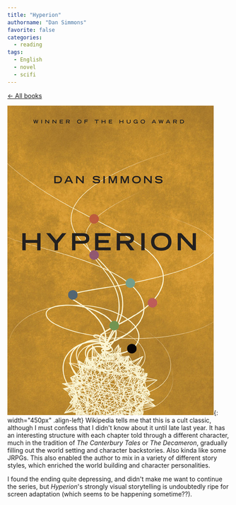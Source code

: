 ```yaml
---
title: "Hyperion"
authorname: "Dan Simmons"
favorite: false
categories:
  - reading
tags:
  - English
  - novel
  - scifi
---
```

<span style="color:gray">[← All books](https://www.kaitokikuchi.com/reading/)</span>  

![image-left](/images/reading/hyperion.jpeg){: width="450px" .align-left} 
Wikipedia tells me that this is a cult classic, although I must confess that I didn't know about it until late last year. It has an interesting structure with each chapter told through a different character, much in the tradition of *The Canterbury Tales* or *The Decameron*, gradually filling out the world setting and character backstories. Also kinda like some JRPGs. This also enabled the author to mix in a variety of different story styles, which enriched the world building and character personalities.  

I found the ending quite depressing, and didn't make me want to continue the series, but *Hyperion*'s strongly visual storytelling is undoubtedly ripe for screen adaptation (which seems to be happening sometime??). 